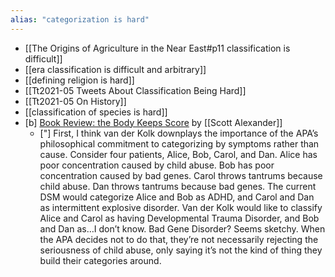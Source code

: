 ```yaml
---
alias: "categorization is hard"
---
```


- [[The Origins of Agriculture in the Near East#p11 classification is difficult]]
- [[era classification is difficult and arbitrary]]
- [[defining religion is hard]]
- [[Tt2021-05 Tweets About Classification Being Hard]]
- [[Tt2021-05 On History]]
- [[classification of species is hard]]
- [b] [Book Review: the Body Keeps Score](https://slatestarcodex.com/2019/11/12/book-review-the-body-keeps-the-score/) by [[Scott Alexander]]
	* ["] First, I think van der Kolk downplays the importance of the APA’s philosophical commitment to categorizing by symptoms rather than cause. Consider four patients, Alice, Bob, Carol, and Dan. Alice has poor concentration caused by child abuse. Bob has poor concentration caused by bad genes. Carol throws tantrums because child abuse. Dan throws tantrums because bad genes. The current DSM would categorize Alice and Bob as ADHD, and Carol and Dan as intermittent explosive disorder. Van der Kolk would like to classify Alice and Carol as having Developmental Trauma Disorder, and Bob and Dan as…I don’t know. Bad Gene Disorder? Seems sketchy. When the APA decides not to do that, they’re not necessarily rejecting the seriousness of child abuse, only saying it’s not the kind of thing they build their categories around.